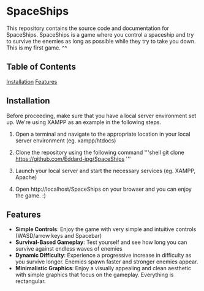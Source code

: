 # SpaceShips

This repository contains the source code and documentation for SpaceShips. 
SpaceShips is a game where you control a spaceship and try to survive the enemies as long as possible while they try to take you down. 
This is my first game. ^^

## Table of Contents

[Installation](#installation)
[Features](#features)

## Installation

Before proceeding, make sure that you have a local server environment set up. We're using XAMPP as an example in the following steps.

1. Open a terminal and navigate to the appropriate location in your local server environment (eg. xampp/htdocs)

2. Clone the repository using the following command
'''shell
git clone https://github.com/Eddard-jpg/SpaceShips
'''

3. Launch your local server and start the necessary services (eg. XAMPP, Apache)

4. Open http://localhost/SpaceShips on your browser and you can enjoy the game. :)

## Features

 - **Simple Controls**: Enjoy the game with very simple and intuitive controls (WASD/arrow keys and Spacebar) 
 - **Survival-Based Gameplay**: Test yourself and see how long you can survive against endless waves of enemies
 - **Dynamic Difficulty**: Experience a progressive increase in difficulty as you survive longer. Enemies spawn faster and stronger enemies appear.
 - **Minimalistic Graphics**: Enjoy a visually appealing and clean aesthetic with simple graphics that focus on the gameplay. Everything is rectangular.
